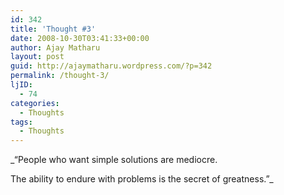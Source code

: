 ```yaml
---
id: 342
title: 'Thought #3'
date: 2008-10-30T03:41:33+00:00
author: Ajay Matharu
layout: post
guid: http://ajaymatharu.wordpress.com/?p=342
permalink: /thought-3/
ljID:
  - 74
categories:
  - Thoughts
tags:
  - Thoughts
---
```

_&#8220;People who want simple solutions are mediocre.
  
The ability to endure with problems is the secret of greatness.&#8221;_